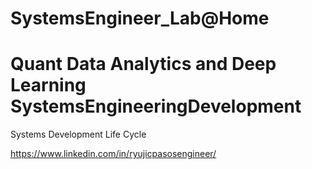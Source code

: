 # SystemsEngineer_Lab@Home
# Quant Data Analytics and Deep Learning SystemsEngineeringDevelopment
Systems Development Life Cycle

https://www.linkedin.com/in/ryujicpasosengineer/
